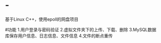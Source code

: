 # -
基于Linux C++，使用epoll的网盘项目

#功能
1.用户登录与密码验证
2.虚拟文件夹下的上传、下载、删除
3.MySQL数据库保存用户信息、日志信息、文件信息
4.文件的断点重传
